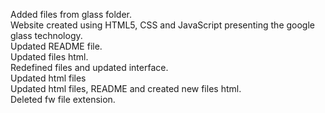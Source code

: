Added files from glass folder.<br/>
Website created using HTML5, CSS and JavaScript presenting the google glass technology.<br/>
Updated README file.<br/>
Updated files html.<br/>
Redefined files and updated interface.<br/>
Updated html files<br/>
Updated html files, README and created new files html.<br/>
Deleted fw file extension.
